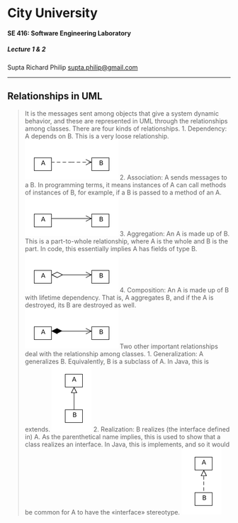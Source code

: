 # City University
#### SE 416: Software Engineering Laboratory
##### Lecture 1 & 2
Supta Richard Philip
supta.philip@gmail.com
****
## Relationships in UML
> It is the messages sent among objects that give a system dynamic behavior, and these are represented in UML through the relationships among classes. There are four kinds of relationships.
    1. Dependency:  A depends on B. This is a very loose relationship. 
    ![dependency](https://github.com/suptaphilip/Software-Engineering/raw/Lab-Summer2019/dependency.png)
    2. Association: A sends messages to a B. In programming terms, it means instances of A can call methods of instances of B, for example, if a B is passed to a method of an A. 
    ![Association](https://github.com/suptaphilip/Software-Engineering/raw/Lab-Summer2019/association.png)
    3. Aggregation: An A is made up of B. This is a part-to-whole relationship, where A is the whole and B is the part. In code, this essentially implies A has fields of type B.
    ![Aggregation](https://github.com/suptaphilip/Software-Engineering/raw/Lab-Summer2019/aggregation.png)
    4. Composition: An A is made up of B with lifetime dependency. That is, A aggregates B, and if the A is destroyed, its B are destroyed as well.
    ![Composition](https://github.com/suptaphilip/Software-Engineering/raw/Lab-Summer2019/composition.png)
Two other important relationships deal with the relationship among classes.
    1. Generalization: A generalizes B. Equivalently, B is a subclass of A. In Java, this is extends.
    ![Generalization](https://github.com/suptaphilip/Software-Engineering/raw/Lab-Summer2019/generalization.png)
    2. Realization: B realizes (the interface defined in) A. As the parenthetical name implies, this is used to show that a class realizes an interface. In Java, this is implements, and so it would be common for A to have the «interface» stereotype.
    ![Realization](https://github.com/suptaphilip/Software-Engineering/raw/Lab-Summer2019/realization.png)
